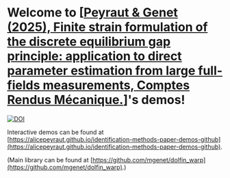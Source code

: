 # Welcome to [[Peyraut & Genet (2025), Finite strain formulation of the discrete equilibrium gap principle: application to direct parameter estimation from large full-fields measurements, Comptes Rendus Mécanique.](https://doi.org/10.5802/crmeca.279)]'s demos!

[![DOI](https://zenodo.org/badge/DOI/10.5281/zenodo.14497058.svg)](https://doi.org/10.5281/zenodo.14497058)

Interactive demos can be found at [https://alicepeyraut.github.io/identification-methods-paper-demos-github](https://alicepeyraut.github.io/identification-methods-paper-demos-github).

(Main library can be found at [https://github.com/mgenet/dolfin_warp](https://github.com/mgenet/dolfin_warp).)
